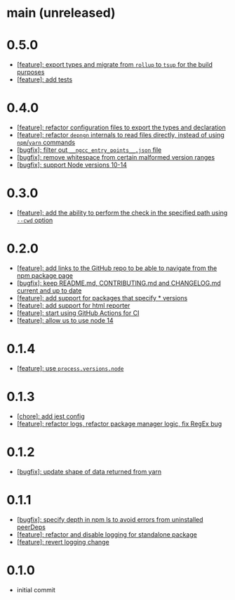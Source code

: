 # main (unreleased)

# 0.5.0
- [[feature]: export types and migrate from `rollup` to `tsup` for the build purposes](https://github.com/upgradejs/depngn/pull/41)
- [[feature]: add tests](https://github.com/upgradejs/depngn/pull/40)

# 0.4.0
- [[feature]: refactor configuration files to export the types and declaration](https://github.com/upgradejs/depngn/pull/41)
- [[feature]: refactor `depngn` internals to read files directly, instead of using `npm`/`yarn` commands](https://github.com/upgradejs/depngn/pull/39)
- [[bugfix]: filter out `__ngcc_entry_points__.json` file](https://github.com/upgradejs/depngn/pull/38)
- [[bugfix]: remove whitespace from certain malformed version ranges](https://github.com/upgradejs/depngn/pull/37)
- [[bugfix]: support Node versions 10-14](https://github.com/upgradejs/depngn/pull/35)

# 0.3.0
- [[feature]: add the ability to perform the check in the specified path using `--cwd` option](https://github.com/upgradejs/depngn/pull/30)

# 0.2.0
- [[feature]: add links to the GitHub repo to be able to navigate from the npm package page](https://github.com/upgradejs/depngn/pull/27)
- [[bugfix]: keep README.md, CONTRIBUTING.md and CHANGELOG.md current and up to date](https://github.com/upgradejs/depngn/pull/27)
- [[feature]: add support for packages that specify * versions](https://github.com/upgradejs/depngn/pull/19)
- [[feature]: add support for html reporter](https://github.com/upgradejs/depngn/pull/21)
- [[feature]: start using GitHub Actions for CI](https://github.com/upgradejs/depngn/pull/23)
- [[feature]: allow us to use node 14](https://github.com/upgradejs/depngn/pull/24)

# 0.1.4
- [[feature]: use `process.versions.node`](https://github.com/upgradejs/depngn/pull/9)

# 0.1.3
- [[chore]: add jest config](https://github.com/upgradejs/depngn/pull/6)
- [[feature]: refactor logs, refactor package manager logic, fix RegEx bug](https://github.com/upgradejs/depngn/pull/7)

# 0.1.2
- [[bugfix]: update shape of data returned from yarn](https://github.com/ombulabs/depngn/pull/5)

# 0.1.1
- [[bugfix]: specify depth in npm ls to avoid errors from uninstalled peerDeps](https://github.com/ombulabs/depngn/pull/1)
- [[feature]: refactor and disable logging for standalone package](https://github.com/ombulabs/depngn/pull/2)
- [[feature]: revert logging change](https://github.com/ombulabs/depngn/pull/3)

# 0.1.0
- initial commit
